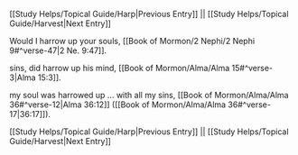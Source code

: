 [[Study Helps/Topical Guide/Harp|Previous Entry]]  ||  [[Study Helps/Topical Guide/Harvest|Next Entry]]

 Would I harrow up your souls, [[Book of Mormon/2 Nephi/2 Nephi 9#^verse-47|2 Ne. 9:47]].

 sins, did harrow up his mind, [[Book of Mormon/Alma/Alma 15#^verse-3|Alma 15:3]].

 my soul was harrowed up ... with all my sins, [[Book of Mormon/Alma/Alma 36#^verse-12|Alma 36:12]] ([[Book of Mormon/Alma/Alma 36#^verse-17|36:17]]).

[[Study Helps/Topical Guide/Harp|Previous Entry]]  ||  [[Study Helps/Topical Guide/Harvest|Next Entry]]